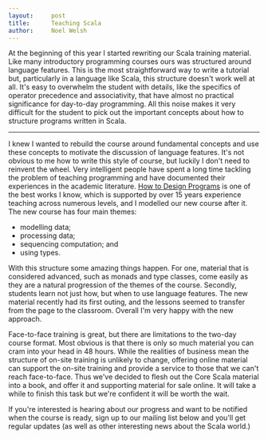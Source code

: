 ```yaml
---
layout:     post
title:      Teaching Scala
author:     Noel Welsh
---
```


At the beginning of this year I started rewriting our Scala training material. Like many introductory programming courses ours was structured around language features. This is the most straightforward way to write a tutorial but, particularly in a language like Scala, this structure doesn't work well at all. It's easy to overwhelm the student with details, like the specifics of operator precedence and associativity, that have almost no practical significance for day-to-day programming. All this noise makes it very difficult for the student to pick out the important concepts about how to structure programs written in Scala.

---

I knew I wanted to rebuild the course around fundamental concepts and use these concepts to motivate the discussion of language features. It's not obvious to me how to write this style of course, but luckily I don't need to reinvent the wheel. Very intelligent people have spent a long time tackling the problem of teaching programming and have documented their experiences in the academic literature. [How to Design Programs](http://htdp.org) is one of the best works I know, which is supported by over 15 years experience teaching across numerous levels, and I modelled our new course after it. The new course has four main themes:

- modelling data;
- processing data;
- sequencing computation; and
- using types.

With this structure some amazing things happen. For one, material that is considered advanced, such as monads and type classes, come easily as they are a natural progression of the themes of the course. Secondly, students learn not just how, but when to use language features. The new material recently had its first outing, and the lessons seemed to transfer from the page to the classroom. Overall I'm very happy with the new approach.

Face-to-face training is great, but there are limitations to the two-day course format. Most obvious is that there is only so much material you can cram into your head in 48 hours. While the realities of business mean the structure of on-site training is unlikely to change, offering online material can support the on-site training and provide a service to those that we can't reach face-to-face. Thus we've decided to flesh out the Core Scala material into a book, and offer it and supporting material for sale online. It will take a while to finish this task but we're confident it will be worth the wait.

If you're interested is hearing about our progress and want to be notified when the course is ready, sign up to our mailing list below and you'll get regular updates (as well as other interesting news about the Scala world.)
